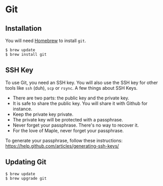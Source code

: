 # Git

## Installation

You will need [Homebrew](http://brew.sh) to install `git`.

```
$ brew update
$ brew install git
```

## SSH Key

To use Git, you need an SSH key. You will also use the SSH key for other tools like `ssh` (duh), `scp` or `rsync`. A few things about SSH Keys.

 - There are two parts: the public key and the private key.
 - It is safe to share the public key. You will share it with Github for instance.
 - Keep the private key private.
 - The private key will be protected with a passphrase.
 - Never forget your passphrase. There's no way to recover it.
 - For the love of Maple, never forget your passphrase.

To generate your passphrase, follow these instructions: https://help.github.com/articles/generating-ssh-keys/

## Updating Git

```
$ brew update
$ brew upgrade git
```
